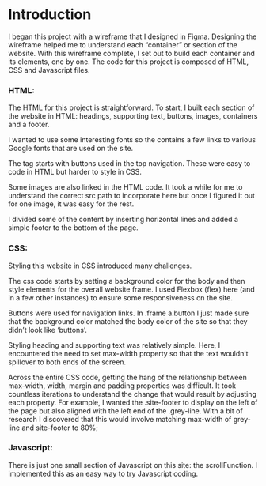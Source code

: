 # Introduction
I began this project with a wireframe that I designed in Figma.  Designing the wireframe helped me to understand each “container” or section of the website.  With this wireframe complete, I set out to build each container and its elements, one by one. The code for this project is composed of HTML, CSS and Javascript files.  

### HTML:

The HTML for this project is straightforward.  To start, I built each section of the website in HTML: headings, supporting text, buttons, images, containers and a footer.

I wanted to use some interesting fonts so the <head> contains a few links to various Google fonts that are used on the site.  

The <body> tag starts with buttons used in the top navigation.  These were easy to code in HTML but harder to style in CSS.  

Some images are also linked in the HTML code.  It took a while for me to understand the correct src path to incorporate here but once I figured it out for one image, it was easy for the rest. 

I divided some of the content by inserting horizontal lines and added a simple footer to the bottom of the page.  

### CSS:

Styling this website in CSS introduced many challenges.  

The css code starts by setting a background color for the body and then style elements for the overall website frame.  I used Flexbox 
(flex) here (and in a few other instances) to ensure some responsiveness on the site.  

Buttons were used for navigation links.  In .frame a.button I just made sure that the background color matched the body color of the site so that they didn’t look like ‘buttons’.  

Styling heading and supporting text was relatively simple.  Here, I encountered the need to set max-width property so that the text wouldn’t spillover to both ends of the screen. 

Across the entire CSS code, getting the hang of the relationship between max-width, width, margin and padding properties was difficult. It took countless iterations to understand the change that would result by adjusting each property.  For example, I wanted the .site-footer to display on the left of the page but also aligned with the left end of the .grey-line.  With a bit of research I discovered that this would involve matching max-width of grey-line and site-footer to 80%; 

### Javascript:

There is just one small section of Javascript on this site:  the scrollFunction.  I implemented this as an easy way to try Javascript coding. 